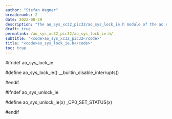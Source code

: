 ```yaml
---
author: "Stefan Wagner"
breadcrumbs: 2
date: 2022-08-29
description: "The ao_sys_xc32_pic32/ao_sys_lock_ie.h module of the ao real-time operating system."
draft: true
permalink: /ao_sys_xc32_pic32/ao_sys_lock_ie.h/ 
subtitle: "<code>ao_sys_xc32_pic32</code>"
title: "<code>ao_sys_lock_ie.h</code>"
toc: true
---
```


#ifndef ao_sys_lock_ie

#define ao_sys_lock_ie()        __builtin_disable_interrupts()

#endif

#ifndef ao_sys_unlock_ie

#define ao_sys_unlock_ie(x)     _CP0_SET_STATUS(x)

#endif

